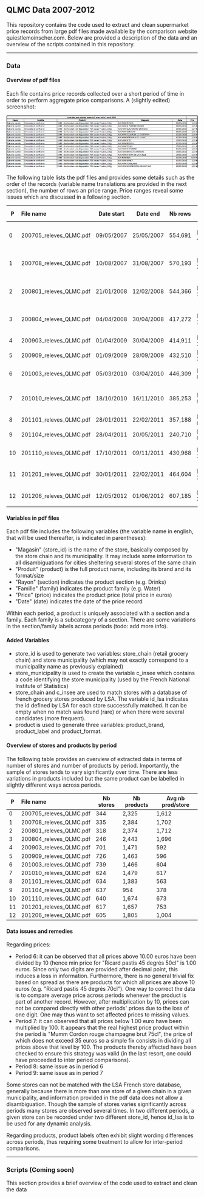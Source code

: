 ## QLMC Data 2007-2012

This repository contains the code used to extract and clean supermarket price records from large pdf files made available by the comparison website quiestlemoinscher.com. Below are provided a description of the data and an overview of the scripts contained in this repository.

--------------------

### Data

#### Overview of pdf files

Each file contains price records collected over a short period of time in order to perform aggregate price comparisons. A (slightly edited) screenshot:

![qlmc_pdf_screenshot](qlmc_pdf_screenshot.jpg)

The following table lists the pdf files and provides some details such as the order of the records (variable name translations are provided in the next section), the number of rows an price range. Price ranges reveal some issues which are discussed in a following section.

|P  | File name                 |  Date start |    Date end |  Nb rows | Price range   | Ordered by                    |
|---|:--------------------------|-------------|-------------|----------|---------------|-------------------------------|
|0  | 200705\_releves\_QLMC.pdf |  09/05/2007 |  25/05/2007 |  554,691 | [0.28; 45.99] | Rayon Famille Produit Magasin |
|1  | 200708\_releves\_QLMC.pdf |  10/08/2007 |  31/08/2007 |  570,193 | [0.25; 26.95] | Rayon Famille Produit Magasin |
|2  | 200801\_releves\_QLMC.pdf |  21/01/2008 |  12/02/2008 |  544,366 | [0.15; 31.52] | Rayon Famille Produit Magasin |
|3  | 200804\_releves\_QLMC.pdf |  04/04/2008 |  30/04/2008 |  417,272 | [0.16; 28.38] | Rayon Famille Produit Magasin |
|4  | 200903\_releves\_QLMC.pdf |  01/04/2009 |  30/04/2009 |  414,911 | [0.36; 22.23] | No order                      |
|5  | 200909\_releves\_QLMC.pdf |  01/09/2009 |  28/09/2009 |  432,510 | [0.30; 31.46] | Magasin Produit               |
|6  | 201003\_releves\_QLMC.pdf |  05/03/2010 |  03/04/2010 |  446,309 | [0.30; 09.99] | Produit Magasin (Chaine)      |
|7  | 201010\_releves\_QLMC.pdf |  18/10/2010 |  16/11/2010 |  385,253 | [1.00; 99.00] | Rayon Famille Produit Magasin |
|8  | 201101\_releves\_QLMC.pdf |  28/01/2011 |  22/02/2011 |  357,188 | [0.37; 09.99] | Rayon                         |
|9  | 201104\_releves\_QLMC.pdf |  28/04/2011 |  20/05/2011 |  240,710 | [0.31; 09.99] | Produit                       |
|10 | 201110\_releves\_QLMC.pdf |  17/10/2011 |  09/11/2011 |  430,968 | [0.16; 35.02] | Rayon Famille Produit         |
|11 | 201201\_releves\_QLMC.pdf |  30/01/2011 |  22/02/2011 |  464,604 | [0.15; 34.99] | Rayon Famille Produit         |
|12 | 201206\_releves\_QLMC.pdf |  12/05/2012 |  01/06/2012 |  607,185 | [0.16; 29.14] | Rayon Famille Produit         |

#### Variables in pdf files

Each pdf file includes the following variables (the variable name in english, that will be used thereafter, is indicated in parentheses):
- "Magasin" (store\_id) is the name of the store, basically composed by the store chain and its municipality. It may include some information to all disambiguations for cities sheltering several stores of the same chain
- "Produit" (product) is the full product name, including its brand and its format/size
- "Rayon" (section) indicates the product section (e.g. Drinks)
- "Famille" (family) indicates the product family (e.g. Water)
- "Price" (price) indicates the product price (total price in euros)
- "Date" (date) indicates the date of the price record

Within each period, a product is uniquely associated with a section and a family. Each family is a subcategory of a section.  There are some variations in the section/family labels across periods (todo: add more info).

#### Added Variables

- store\_id is used to generate two variables: store\_chain (retail grocery chain) and store municipality (which may not exactly correspond to a municipality name as previously explained)
- store\_municipality is used to create the variable c\_insee which contains a code identifying the store municipality (used by the French National Institute of Statistics)
- store\_chain and c\_insee are used to match stores with a database of french grocery stores produced by LSA. The variable id\_lsa indicates the id defined by LSA for each store successfully matched. It can be empty when no match was found (rare) or when there were several candidates (more frequent).
- product is used to generate three variables: product\_brand, product\_label and product\_format.

#### Overview of stores and products by period

The following table provides an overview of extracted data in terms of number of stores and number of products by period. Importantly, the sample of stores tends to vary significantly over time. There are less variations in products included but the same product can be labelled in slightly different ways across periods.


|  P | File name                 |  Nb stores |  Nb products |  Avg nb prod/store |
|----|:--------------------------|------------|--------------|--------------------|
|  0 | 200705\_releves\_QLMC.pdf |        344 |        2,325 |       1,612        |
|  1 | 200708\_releves\_QLMC.pdf |        335 |        2,384 |       1,702        | 
|  2 | 200801\_releves\_QLMC.pdf |        318 |        2,374 |       1,712        | 
|  3 | 200804\_releves\_QLMC.pdf |        246 |        2,443 |       1,696        | 
|  4 | 200903\_releves\_QLMC.pdf |        701 |        1,471 |         592        | 
|  5 | 200909\_releves\_QLMC.pdf |        726 |        1,463 |         596        | 
|  6 | 201003\_releves\_QLMC.pdf |        739 |        1,466 |         604        | 
|  7 | 201010\_releves\_QLMC.pdf |        624 |        1,479 |         617        | 
|  8 | 201101\_releves\_QLMC.pdf |        634 |        1,383 |         563        | 
|  9 | 201104\_releves\_QLMC.pdf |        637 |          954 |         378        | 
| 10 | 201110\_releves\_QLMC.pdf |        640 |        1,674 |         673        | 
| 11 | 201201\_releves\_QLMC.pdf |        617 |        1,657 |         753        | 
| 12 | 201206\_releves\_QLMC.pdf |        605 |        1,805 |       1,004        | 

#### Data issues and remedies

Regarding prices:

- Period 6: it can be observed that all prices above 10.00 euros have been divided by 10 (hence min price for "Ricard pastis 45 degrés 50cl" is 1.00 euros. Since only two digits are provided after decimal point, this induces a loss in information. Furthermore, there is no general trivial fix based on spread as there are products for which all prices are above 10 euros (e.g. "Ricard pastis 45 degrés 70cl"). One way to correct the data is to compare average price across periods whenever the product is part of another record. However, after multiplication by 10, prices can not be compared directly with other periods' prices due to the loss of one digit. One may thus want to set affected prices to missing values.
- Period 7:  it can observed that all prices below 1.00 euro have been multiplied by 100. It appears that the real highest price product within the period is "Mumm Cordon rouge champagne brut 75cl", the price of which does not exceed 35 euros so a simple fix consists in dividing all prices above that level by 100. The products thereby affected have been checked to ensure this strategy was valid (in the last resort, one could have proceeded to inter period comparisons).
- Period 8: same issue as in period 6
- Period 9: same issue as in period 7

Some stores can not be matched with the LSA French store database, generally because there is more than one store of a given chain in a given municipality, and information provided in the pdf data does not allow a disambiguation. Though the sample of stores varies significantly across periods many stores are observed several times. In two different periods, a given store can be recorded under two different store\_id, hence id_lsa is to be used for any dynamic analysis.

Regarding products, product labels often exhibit slight wording differences across periods, thus requiring some treatment to allow for inter-period comparisons.

-------------------

### Scripts (Coming soon)

This section provides a brief overview of the code used to extract and clean the data
